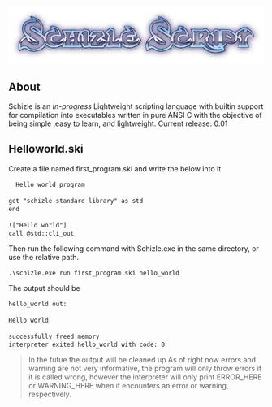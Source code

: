 <p align="center">
  <img src="docs/shizle.png" />
</p>

## About

Schizle is an *In-progress* Lightweight scripting language with builtin support for compilation into executables written in pure ANSI C with the objective of being simple ,easy to learn, and lightweight.
Current release: 0.01
<!--
## Getting started

[Getting started](docs/NOTDONE.md)
-->
## Helloworld.ski
Create a file named first_program.ski and write the below into it
```
_ Hello world program

get "schizle standard library" as std
end

!["Hello world"]
call @std::cli_out
```
Then run the following command with Schizle.exe in the same directory, or use the relative path.
```
.\schizle.exe run first_program.ski hello_world
```
The output should be
```
hello_world out:

Hello world

successfully freed memory
interpreter exited hello_world with code: 0
```
> In the futue the output will be cleaned up
> As of right now errors and warning are not very informative, the program will only throw errors if it is called wrong, however the interpreter will only print ERROR_HERE or WARNING_HERE when it encounters an error or warning, respectively.
<!--
## Documentation

[View docs online](docs/NOTDONE.md)

[View docs on github](docs/NOTDONE.md)

[Download Documentation](docs/NOTDONE.md)
-->
